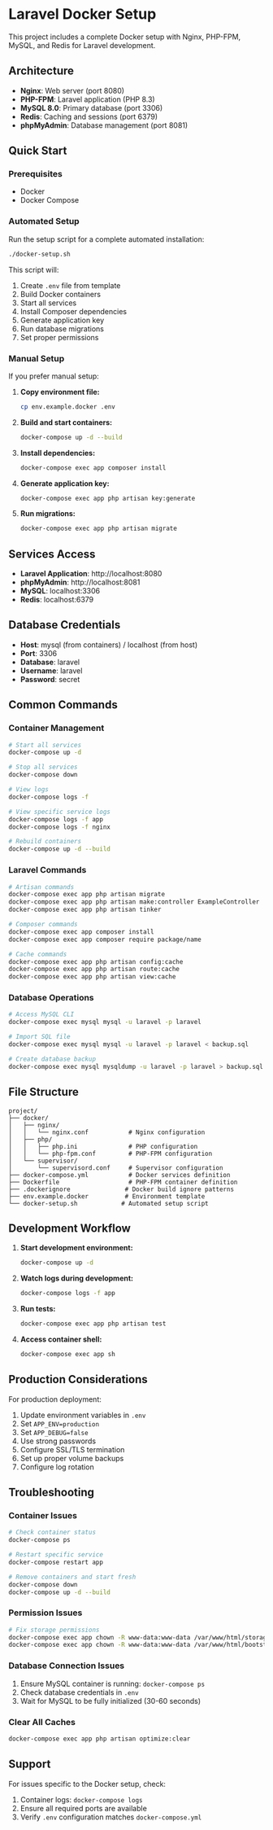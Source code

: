 # Laravel Docker Setup

This project includes a complete Docker setup with Nginx, PHP-FPM, MySQL, and Redis for Laravel development.

## Architecture

- **Nginx**: Web server (port 8080)
- **PHP-FPM**: Laravel application (PHP 8.3)
- **MySQL 8.0**: Primary database (port 3306)
- **Redis**: Caching and sessions (port 6379)
- **phpMyAdmin**: Database management (port 8081)

## Quick Start

### Prerequisites

- Docker
- Docker Compose

### Automated Setup

Run the setup script for a complete automated installation:

```bash
./docker-setup.sh
```

This script will:
1. Create `.env` file from template
2. Build Docker containers
3. Start all services
4. Install Composer dependencies
5. Generate application key
6. Run database migrations
7. Set proper permissions

### Manual Setup

If you prefer manual setup:

1. **Copy environment file:**
   ```bash
   cp env.example.docker .env
   ```

2. **Build and start containers:**
   ```bash
   docker-compose up -d --build
   ```

3. **Install dependencies:**
   ```bash
   docker-compose exec app composer install
   ```

4. **Generate application key:**
   ```bash
   docker-compose exec app php artisan key:generate
   ```

5. **Run migrations:**
   ```bash
   docker-compose exec app php artisan migrate
   ```

## Services Access

- **Laravel Application**: http://localhost:8080
- **phpMyAdmin**: http://localhost:8081
- **MySQL**: localhost:3306
- **Redis**: localhost:6379

## Database Credentials

- **Host**: mysql (from containers) / localhost (from host)
- **Port**: 3306
- **Database**: laravel
- **Username**: laravel
- **Password**: secret

## Common Commands

### Container Management

```bash
# Start all services
docker-compose up -d

# Stop all services
docker-compose down

# View logs
docker-compose logs -f

# View specific service logs
docker-compose logs -f app
docker-compose logs -f nginx

# Rebuild containers
docker-compose up -d --build
```

### Laravel Commands

```bash
# Artisan commands
docker-compose exec app php artisan migrate
docker-compose exec app php artisan make:controller ExampleController
docker-compose exec app php artisan tinker

# Composer commands
docker-compose exec app composer install
docker-compose exec app composer require package/name

# Cache commands
docker-compose exec app php artisan config:cache
docker-compose exec app php artisan route:cache
docker-compose exec app php artisan view:cache
```

### Database Operations

```bash
# Access MySQL CLI
docker-compose exec mysql mysql -u laravel -p laravel

# Import SQL file
docker-compose exec mysql mysql -u laravel -p laravel < backup.sql

# Create database backup
docker-compose exec mysql mysqldump -u laravel -p laravel > backup.sql
```

## File Structure

```
project/
├── docker/
│   ├── nginx/
│   │   └── nginx.conf           # Nginx configuration
│   ├── php/
│   │   ├── php.ini              # PHP configuration
│   │   └── php-fpm.conf         # PHP-FPM configuration
│   └── supervisor/
│       └── supervisord.conf     # Supervisor configuration
├── docker-compose.yml           # Docker services definition
├── Dockerfile                   # PHP-FPM container definition
├── .dockerignore               # Docker build ignore patterns
├── env.example.docker          # Environment template
└── docker-setup.sh            # Automated setup script
```

## Development Workflow

1. **Start development environment:**
   ```bash
   docker-compose up -d
   ```

2. **Watch logs during development:**
   ```bash
   docker-compose logs -f app
   ```

3. **Run tests:**
   ```bash
   docker-compose exec app php artisan test
   ```

4. **Access container shell:**
   ```bash
   docker-compose exec app sh
   ```

## Production Considerations

For production deployment:

1. Update environment variables in `.env`
2. Set `APP_ENV=production`
3. Set `APP_DEBUG=false`
4. Use strong passwords
5. Configure SSL/TLS termination
6. Set up proper volume backups
7. Configure log rotation

## Troubleshooting

### Container Issues

```bash
# Check container status
docker-compose ps

# Restart specific service
docker-compose restart app

# Remove containers and start fresh
docker-compose down
docker-compose up -d --build
```

### Permission Issues

```bash
# Fix storage permissions
docker-compose exec app chown -R www-data:www-data /var/www/html/storage
docker-compose exec app chown -R www-data:www-data /var/www/html/bootstrap/cache
```

### Database Connection Issues

1. Ensure MySQL container is running: `docker-compose ps`
2. Check database credentials in `.env`
3. Wait for MySQL to be fully initialized (30-60 seconds)

### Clear All Caches

```bash
docker-compose exec app php artisan optimize:clear
```

## Support

For issues specific to the Docker setup, check:
1. Container logs: `docker-compose logs`
2. Ensure all required ports are available
3. Verify `.env` configuration matches `docker-compose.yml` 